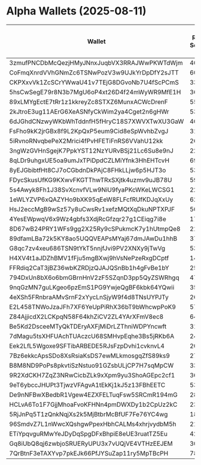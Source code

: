 # Alpha Wallets (2025-08-11)

| Wallet | Risk Score | Backtesting ROI (SOL) | Portfolio Value (USD) | SOL Balance | Farming Attempts / Total Tokens | Farming Ratio (%) | Median/Avg Risk of Last 10 Tokens | Median/Avg MC of Last 10 Tokens | Winrate (%) | ROI (%) | ROI (1D) (%) | Win Rate 1D (%) | Tokens (1D) | ROI (7D) (%) | Win Rate 7D (%) | Tokens (7D) | ROI (30D) (%) | Win Rate 30D (%) | Tokens (30D) | Realized Gains (USD) | Unrealized Gains (USD) | Median/Avg Holding Time (min) | Buy Size | Median/Avg Profit % Per Trade | Median/Avg Loss % Per Trade |
|----------|----------|----------|----------|----------|----------|----------|----------|----------|----------|----------|----------|----------|----------|----------|----------|----------|----------|----------|----------|----------|----------|----------|----------|----------|----------|
| 3zmufPNCDbMcQezjHMyJNnxJuqbVX3RRAJWwPKWTdWjm | 40.88 | 39.76% | $4008.14 | 13.5891 | 0 / 13 | 0.00% | 0.00/1.80 | $7.16M/$14.42M | 46.15% | 36.59% | 1.35% | 33.33% | 0 | 17.22% | 55.56% | 6 | 100.00% | 46.15% | 13 | $2261.64 | $-28.59 | 2198.58/3817.07 | $145.44 | -/- | -/- |
| CoFmqXnrdVVhGNmZc6TSNwPozV3w9UJkYrDpDfY2sJTT | 60.92 | 28.18% | $7332.49 | 39.6895 | 0 / 14 | 0.00% | 4.50/3.70 | $946.79K/$34.76M | 50.00% | 58.84% | 0.00% | 0.00% | 0 | 2.92% | 100.00% | 0 | 7.51% | 100.00% | 2 | $5780.14 | $-63.39 | 791.38/28356.21 | $339.96 | 39.76%/185.64% | -5.14%/-11.94% |
| CKPXxvVk1ZcSCrYWwaU41v7TEjG8DGvoNb7U4fScPCmS | 33.00 | 25.88% | $10993.07 | 59.6820 | 0 / 44 | 0.00% | 2.00/2.80 | $937.60K/$6.91M | 70.45% | 31.13% | 18.79% | 83.33% | 3 | 59302.28% | 85.71% | 11 | 100.00% | 70.45% | 44 | $37897.34 | $7747.80 | 396.26/2001.37 | $493.01 | -/- | -/- |
| 5hsCwSegE79r8N3b7MgU6oP4xt26D4f24mWyWR9MfE1H | 36.00 | 14.87% | $93717.68 | 6.7962 | 0 / 17 | 0.00% | 0.00/0.40 | $42.70M/$675.45M | 64.71% | 26.70% | 3.15% | 100.00% | 1 | 35.30% | 100.00% | 2 | 40.24% | 78.57% | 8 | $163163.33 | $5748.06 | 11491.10/36268.01 | $14220.66 | 52.95%/88.63% | -28.29%/-31.34% |
| 89xLMYgEctE7tRr1z1kkreyZc8STXZ6MunxACWcDrenF | 55.38 | 9.83% | $1467.54 | 5.3457 | 1 / 26 | 3.85% | 3.00/2.70 | $629.78K/$6.67M | 53.85% | 18.21% | 23.91% | 42.86% | 5 | 110.44% | 50.00% | 22 | 100.00% | 53.85% | 26 | $1514.75 | $-7.49 | 113.79/1339.72 | $116.21 | -/- | -/- |
| 2kJtroE3ug11AErG6XeASNfyCkWim2ya4Cget2n6gHWr | 53.61 | 8.41% | $3985.13 | 8.7250 | 12 / 480 | 2.50% | 10.00/10.00 | $0.00/$0.00 | 46.88% | 6.38% | 5.74% | 76.67% | 3 | 53.47% | 74.51% | 36 | 86.09% | 71.13% | 110 | $22642.73 | $2773.20 | 12.02/22.57 | $267.19 | 6.47%/22.38% | -7.84%/-31.25% |
| 6dJGhdCNzwyWKbWhTddnfH5fHryC18S7XWVXTwXU3GaW | 40.68 | 8.38% | $3694.38 | 6.1091 | 2 / 55 | 3.64% | 4.00/3.00 | $1.23M/$2.81M | 47.27% | 20.03% | 38.73% | 66.67% | 4 | 196.16% | 61.29% | 26 | 3170.65% | 52.08% | 46 | $8324.68 | $658.74 | 157.16/3654.38 | $138.36 | 24.38%/24.38% | -22.96%/-34.53% |
| FsFho9kK2jrGBx8f9L2KpQxP5eum9Cid8eSpWvhbZvgJ | 31.33 | 8.32% | $30512.51 | 82.0328 | 1 / 12 | 8.33% | 0.00/1.50 | $3.52M/$27.56M | 83.33% | 38.76% | 12.86% | 50.00% | 0 | 48.28% | 75.00% | 4 | 58.79% | 80.00% | 5 | $25077.58 | $980.34 | 274.54/7368.82 | $2552.96 | 81.31%/166.55% | -1.69%/-1.69% |
| 5iRvnoRNvqbePeX2Mrici4fPvHFETiFnRS6VVahU12kk | 26.68 | 8.22% | $7463.20 | 8.0633 | 0 / 21 | 0.00% | 0.00/1.00 | $14.30M/$36.67M | 61.90% | 43.61% | 6.17% | 70.00% | 3 | 1924.83% | 64.29% | 9 | 100.00% | 65.00% | 21 | $4654.08 | $1273.28 | 3049.13/7820.88 | $235.77 | -/- | -/- |
| 3ngWzGVHnSgejK7PpkYST12NzYURvBSj21Lc6Su8e9nJ | 22.70 | 7.87% | $4726.68 | 9.8158 | 1 / 62 | 1.61% | 0.00/0.50 | $5.80M/$8.10M | 61.29% | 10.66% | 2.51% | 75.00% | 1 | 262.88% | 80.95% | 16 | 668.37% | 78.57% | 22 | $3414.31 | $228.18 | 1473.05/17537.35 | $244.49 | 15.12%/25.23% | -53.55%/-48.14% |
| 8qLDr9uhgxUE5oa9umJxTPiDpdCZLMiYfnk3HhEHTcvH | 69.24 | 6.60% | $2650.60 | 12.5479 | 4 / 45 | 8.89% | 7.00/5.90 | $35.37K/$36.91K | 53.33% | 13.44% | 0.00% | 0.00% | 0 | 37.22% | 62.50% | 7 | 570.87% | 60.87% | 21 | $3005.01 | $255.17 | 376.62/5717.64 | $241.17 | 9.41%/40.90% | -21.00%/-20.27% |
| 8yEJGbibtfHt8CJ7oCGbdnDkPAjC8FHkLLjw6p5HJT3o | 53.67 | 6.04% | $4086.91 | 7.8264 | 2 / 63 | 3.17% | 4.50/3.90 | $42.24K/$1.86M | 49.21% | 53.90% | 7.23% | 80.00% | 2 | 114.64% | 58.33% | 12 | 284.26% | 55.17% | 26 | $4519.95 | $2111.72 | 1236.69/2915.74 | $115.21 | 79.71%/111.35% | -70.84%/-60.67% |
| FDycSkusUfKG9KXwvFKGTThwTRxSXjtk4uzmv9uJB78U | 59.14 | 5.49% | $2361.19 | 12.8207 | 0 / 14 | 0.00% | 3.00/3.00 | $5.78K/$46.25K | 50.00% | 121.59% | 268.80% | 50.00% | 4 | 100.00% | 50.00% | 14 | 100.00% | 50.00% | 14 | $1889.91 | $0.00 | 21.40/194.26 | $92.77 | -/- | -/- |
| 5s4Awyk8Fh1J38SvXcnvfVLw9NiU9fyaPKcWKeLWCSG1 | 22.28 | 5.08% | $5954.34 | 6.5890 | 2 / 61 | 3.28% | 0.00/1.90 | $8.04M/$7.90M | 54.10% | 19.62% | 2.04% | 50.00% | 0 | 615.50% | 65.22% | 15 | 100.00% | 54.10% | 61 | $25241.96 | $1782.73 | 230.44/3767.86 | $712.42 | -/- | -/- |
| 1eWLYZVP6xQAZYHo9bXK95qEeW8FLFcfRUfKDJqXxUy | 62.37 | 4.48% | $1137.05 | 6.1739 | 1 / 74 | 1.35% | 10.00/10.00 | $0.00/$0.00 | 48.65% | 17.16% | 28.58% | 50.00% | 1 | 184.27% | 69.23% | 31 | 100.00% | 72.00% | 74 | $7893.15 | $750.45 | 11.55/27.02 | $238.45 | -/- | -/- |
| HsJ2eccMgB9wSz57y8uCwsRv1xefzMQtXqDkuNPTXPJF | 50.77 | 4.24% | $83344.17 | 447.0283 | 0 / 73 | 0.00% | 6.00/4.50 | $7.11K/$2.63M | 45.21% | 43.84% | 0.31% | 33.33% | 0 | 122.46% | 46.15% | 11 | 441.51% | 48.57% | 31 | $76859.98 | $762.88 | 1736.50/18062.18 | $1060.38 | 100.49%/161.96% | -59.10%/-55.15% |
| 4YesEWpwqV6x9Wz4gbfs3XdjRcGfzqr27g1CEiqg7i8e | 17.12 | 4.19% | $75658.92 | 403.0731 | 0 / 35 | 0.00% | 0.00/1.50 | $3.37M/$19.32M | 54.29% | 12.64% | 0.60% | 100.00% | 0 | 330.63% | 76.92% | 11 | 2253.02% | 62.50% | 22 | $57002.62 | $14273.50 | 817.46/5466.33 | $1475.14 | 54.23%/59.06% | -42.03%/-37.21% |
| 8D67wB24PRY1WFs9gg2X25Ry9cSPukmcK7y1hUtmpQe8 | 21.53 | 4.19% | $4717.53 | 22.3970 | 0 / 40 | 0.00% | 0.00/1.20 | $10.00M/$46.54M | 72.50% | 16.45% | 4.72% | 62.50% | 0 | 626.12% | 81.25% | 18 | 100.00% | 72.50% | 40 | $7534.80 | $1897.48 | 1192.63/4476.35 | $158.65 | -/- | -/- |
| 89dfamLBa72k5KY8ao5UQQVEAPsMYaj67dmJAwDu1hhB | 37.35 | 4.15% | $1125.01 | 5.3359 | 1 / 33 | 3.03% | 0.00/1.30 | $5.96M/$25.66M | 66.67% | 13.97% | 1.14% | 100.00% | 0 | 41.59% | 77.78% | 6 | 510.59% | 80.00% | 8 | $1024.67 | $1.20 | 2317.92/22404.38 | $63.64 | 22.41%/29.42% | -31.86%/-34.61% |
| G8qc7zv4xeu686TSN9tYkT5nnjfJvi9PV2XNXy9jTwVg | 53.12 | 3.48% | $7375.00 | 10.0881 | 0 / 21 | 0.00% | 2.00/2.50 | $15.76K/$2.77M | 52.38% | 103.80% | 0.14% | 100.00% | 0 | 99.78% | 100.00% | 4 | 79.11% | 60.00% | 7 | $4786.53 | $2830.74 | 1098.27/51827.27 | $186.60 | 35.35%/570.76% | -58.98%/-56.33% |
| H4XV4t1aJDZhBMV1fFju5mgBXwj9hVsNePzeRxgDCptf | 14.79 | 3.13% | $5060.35 | 12.3807 | 1 / 98 | 1.02% | 0.00/0.70 | $5.14M/$8.08M | 68.37% | 16.09% | 2.73% | 66.67% | 0 | 81.02% | 75.86% | 21 | 278.80% | 67.16% | 48 | $15509.04 | $625.64 | 587.64/6410.11 | $403.02 | 18.89%/40.74% | -15.55%/-20.73% |
| FFRdiq2CaT3jBZ36wbKZRDjzQJAJQSnBb1h4gFvBe1bY | 25.61 | 3.12% | $6202.59 | 29.0037 | 4 / 74 | 5.41% | 0.00/1.40 | $8.37M/$23.66M | 48.65% | 32.60% | 12.35% | 50.00% | 8 | 52.36% | 62.96% | 16 | 70.05% | 54.72% | 44 | $17953.09 | $1728.47 | 474.90/7916.34 | $319.68 | 73.80%/143.21% | -69.40%/-56.50% |
| 794DxUn8bX6o6bmGBrnHnV2zF5SZqnD3pp5QyZSWRhgq | 47.43 | 2.81% | $8572.67 | 24.6497 | 0 / 22 | 0.00% | 4.00/4.00 | $22.40K/$1.56M | 50.00% | 37.93% | 9.80% | 42.86% | 5 | 98.17% | 55.00% | 19 | 100.00% | 50.00% | 22 | $6552.02 | $527.10 | 156.65/2195.64 | $294.73 | -/- | -/- |
| 9nqGzMN7guLKgeo6pzEmS1PG9YwjeQgBF6kbk64YQwii | 35.34 | 2.26% | $8662.02 | 33.5047 | 0 / 20 | 0.00% | 0.00/0.90 | $12.30M/$22.74M | 65.00% | 111.89% | 0.02% | 100.00% | 0 | 10.23% | 60.00% | 3 | 33.72% | 75.00% | 11 | $13723.34 | $1020.32 | 4028.02/10539.36 | $324.19 | 149.80%/3037.02% | -73.47%/-73.77% |
| 4eXSh5FRnbraAMvSrnF2xYycLnSjyW9f4d8TNsUYPJTy | 26.84 | 2.16% | $3275.09 | 7.0005 | 0 / 13 | 0.00% | 0.00/0.40 | $1.96M/$9.53M | 76.92% | 20.28% | 1.59% | 50.00% | 1 | 100.00% | 76.92% | 13 | 100.00% | 76.92% | 13 | $1629.15 | $505.71 | 92.50/1383.47 | $492.06 | -/- | -/- |
| E2L458TNWoJzaJFh7XF6YeUpPiRhX36bT9bWhcwpPoK9 | 57.41 | 1.94% | $983.04 | 5.3377 | 0 / 31 | 0.00% | 4.00/3.40 | $74.53K/$1.82M | 48.39% | 9.17% | 24.85% | 100.00% | 1 | 208.71% | 55.56% | 16 | 518.17% | 55.56% | 25 | $1498.68 | $20.10 | 974.31/2826.54 | $206.35 | 22.26%/22.26% | -79.04%/-80.27% |
| Z84AjjicdX2LCKpqN58F64khZiCV2ZL4YArXFmV8ec8 | 64.12 | 1.83% | $2383.21 | 12.9076 | 0 / 15 | 0.00% | 4.00/3.50 | $212.70K/$5.39M | 46.67% | 56.94% | 0.04% | 100.00% | 0 | 22.95% | 60.00% | 8 | 987.74% | 53.33% | 14 | $2436.44 | $60.10 | 1184.28/5526.65 | $181.28 | -/- | -18.55%/-18.55% |
| Be5Kd2DsceeMTyQkTDEryAXFjMiDrLZThniWDPYncwft | 31.72 | 1.82% | $3391.44 | 17.7729 | 1 / 90 | 1.11% | 0.00/1.20 | $18.57M/$48.04M | 71.11% | 29.43% | 0.58% | 50.00% | 0 | 22.74% | 62.50% | 5 | 268.85% | 65.52% | 41 | $13576.89 | $561.61 | 871.33/8098.53 | $28.47 | 27.82%/104.19% | -10.71%/-15.78% |
| 7dMagu5tsXHFUAchTUAczcU68SMHvpEqhe3Bs5jRKb6A | 24.08 | 1.39% | $18846.60 | 54.0996 | 0 / 67 | 0.00% | 2.00/2.50 | $957.86K/$2.42M | 46.27% | 20.36% | 101.44% | 71.43% | 4 | 6782.30% | 84.62% | 10 | 100.00% | 46.27% | 67 | $19868.95 | $13480.36 | 173.49/2222.43 | $966.60 | -/- | -/- |
| Eek2LfL5Wgoxe9SFTibARBEDE5RJsFzpDvhi1cvknvL4 | 20.92 | 1.01% | $6922.34 | 28.4582 | 3 / 138 | 2.17% | 0.00/1.30 | $6.45M/$33.48M | 47.83% | 7.59% | 0.03% | 100.00% | 0 | 1.88% | 66.67% | 1 | 14.02% | 70.00% | 5 | $15769.44 | $665.40 | 233.37/13686.28 | $127.44 | 35.58%/7702.66% | -40.98%/-45.82% |
| 7Bz6ekkcApsSDo8XsRsiaKsDS7ewMLkmosgqZfS89ks9 | 27.55 | 0.87% | $3445.41 | 10.7816 | 0 / 16 | 0.00% | 0.00/0.50 | $9.79M/$39.22M | 81.25% | 30.27% | 13.13% | 60.00% | 1 | 151.96% | 80.00% | 5 | 100.00% | 81.25% | 16 | $3449.69 | $861.52 | 11048.20/11618.92 | $181.81 | -/- | -/- |
| B8M8ND9PoPs8pkvtiSzNstuo91GZsbULjCP7H7sqMpCW | 33.22 | 0.86% | $3903.63 | 13.0942 | 0 / 192 | 0.00% | 4.00/2.90 | $780.41K/$3.07M | 62.50% | 7.00% | 8.66% | 66.67% | 10 | 194.07% | 56.86% | 45 | 217.22% | 57.69% | 78 | $2253.23 | $1421.70 | 113.28/893.93 | $150.83 | 28.07%/35.52% | -30.95%/-43.19% |
| 9R2XdCKH7ZqZ3NRwCicbZLk9xXpm9yu3ShoAGEpc2cf1 | 36.89 | 0.80% | $2109.79 | 6.3206 | 0 / 37 | 0.00% | 0.00/0.00 | $18.38M/$56.44M | 75.68% | 12.09% | 0.00% | 57.14% | 0 | 12.02% | 75.00% | 3 | 278.71% | 89.29% | 16 | $2669.23 | $152.74 | 18696.53/25952.39 | $55.46 | 8.71%/19.57% | -39.60%/-42.11% |
| 9eT6ybccJHUPt3TjwzVFAgvA1tEkKj1kJ5z13FBhEETC | 53.70 | 0.55% | $4685.59 | 15.1522 | 3 / 337 | 0.89% | 4.00/3.50 | $13.76K/$4.81M | 55.79% | 38.55% | 0.93% | 33.33% | 2 | 2.28% | 50.00% | 5 | 7.39% | 57.69% | 21 | $7516.24 | $957.44 | 119.64/804.50 | $45.62 | 56.75%/856.35% | -40.30%/-41.74% |
| De9nNFBwXBedbR1Vgew4EZXFELTuqFsw5SRCmR194mG | 28.00 | 0.53% | $42068.26 | 164.7862 | 1 / 65 | 1.54% | 0.00/1.10 | $15.37M/$37.93M | 55.38% | 3.40% | 0.52% | 50.00% | 2 | 45.81% | 57.69% | 15 | 477.78% | 60.00% | 29 | $18634.02 | $895.56 | 5505.44/14364.94 | $428.02 | 3.65%/7.82% | -2.98%/-4.02% |
| HCLvA6To1F7GjjMhoaFvoKFHNn4pmDWXDy1b2CpUz2kC | 23.64 | 0.47% | $17381.97 | 74.9192 | 19 / 286 | 6.64% | 0.00/1.00 | $15.11M/$16.34M | 80.77% | 6.46% | 3.35% | 73.33% | 8 | 39.12% | 88.68% | 21 | 199.69% | 80.77% | 87 | $11441.16 | $776.29 | 1457.90/11835.99 | $49.08 | 9.09%/11.06% | -7.82%/-14.01% |
| 5RjJnPq5T1zQnkNqjXs2k5MjBtbrMcBfUF7Fe76YC4wg | 18.04 | 0.23% | $4413.61 | 12.3281 | 1 / 177 | 0.56% | 4.00/3.10 | $2.98M/$10.06M | 45.76% | 11.22% | 99.28% | 83.33% | 3 | 732.85% | 55.56% | 12 | 767.32% | 46.15% | 46 | $7267.09 | $2878.58 | 472.12/2952.22 | $283.24 | 14.98%/98.92% | -25.22%/-27.86% |
| 96SmdvZ7L1nWwcXQshgwPpexHbhCALMs4xhrjvydbM5h | 21.34 | 0.04% | $14661.91 | 57.6654 | 21 / 307 | 6.84% | 0.00/1.00 | $14.03M/$15.57M | 82.08% | 7.10% | 3.78% | 75.00% | 9 | 34.93% | 89.29% | 21 | 186.21% | 80.88% | 93 | $12734.20 | $633.84 | 1226.09/11651.28 | $46.53 | 9.48%/12.03% | -8.59%/-15.59% |
| ETiYpqvguRMwYeJDyDqSpgDFxBhpiE8eUE3ruatTZ5Eu | 42.72 | 0.00% | $89140.09 | 335.2499 | 1 / 58 | 1.72% | 0.00/3.10 | $5.44M/$67.45M | 62.07% | 111.73% | -0.00% | 0.00% | 0 | -0.00% | 0.00% | 0 | 0.47% | 50.00% | 1 | $218753.11 | $465.84 | 26.68/4125.37 | $849.50 | 127.26%/3937.98% | -39.90%/-45.97% |
| Gq8iUbQ8qj6zwbjoSRUERyUPU3x7vUQjVE4VTHzEEJEM | 30.90 | 0.00% | $4888.62 | 26.5436 | 1 / 127 | 0.79% | 2.00/2.00 | $3.68M/$11.31M | 78.74% | 50.23% | 1.10% | 100.00% | 1 | 7.30% | 100.00% | 6 | 10.50% | 84.21% | 13 | $75171.85 | $405.45 | 137.22/3984.88 | $331.08 | 74.15%/11272.42% | -19.63%/-25.99% |
| 7QrBtnF3eTAXYvp7pkEJk66PfJYSuZap11ry5MpTBcPH | 78.46 | 0.00% | $3209.39 | 10.7682 | 1 / 15 | 6.67% | 4.00/3.10 | $147.67K/$1.50M | 80.00% | 36.21% | 12.98% | 100.00% | 4 | 14.08% | 100.00% | 5 | 100.00% | 80.00% | 15 | $5751.52 | $2270.56 | 17.24/2860.87 | $1150.36 | -/- | -/- |
